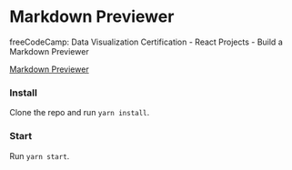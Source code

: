 # Markdown Previewer
freeCodeCamp: Data Visualization Certification - React Projects - Build a Markdown Previewer

[Markdown Previewer](https://www.ivanz.xyz/markdown-previewer/)

### Install
Clone the repo and run `yarn install`.

### Start
Run `yarn start`.
